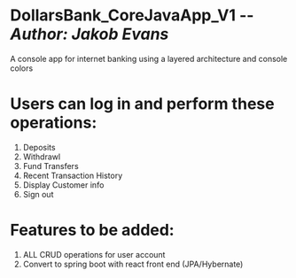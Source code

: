 # DollarsBank_CoreJavaApp_V1 -- *Author: Jakob Evans*
A console app for internet banking using a layered architecture and console colors
# Users can log in and perform these operations: 
1. Deposits 
1.  Withdrawl 
1. Fund Transfers 
1. Recent Transaction History 
1.  Display Customer info 
1.  Sign out

# Features to be added:
1. ALL CRUD operations for user account
1. Convert to spring boot with react front end (JPA/Hybernate)
